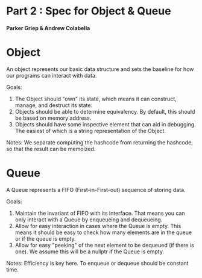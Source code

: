 # Part 2 : Spec for Object & Queue
#### Parker Griep & Andrew Colabella

# Object
An object represents our basic data structure and sets the baseline for
how our programs can interact with data.

Goals:
1. The Object should "own" its state, which means it can construct,
manage, and destruct its state.
2. Objects should be able to determine equivalency. By default, this
should be based on memory address.
3. Objects should have some inspective element that can aid in
debugging. The easiest of which is a string representation of the Object.

Notes:
We separate computing the hashcode from returning the hashcode, so that
the result can be memoized.

# Queue
A Queue represents a FIFO (First-in-First-out) sequence of storing data.

Goals:
1. Maintain the invariant of FIFO with its interface. That means you can
only interact with a Queue by enqueueing and dequeueing.
2. Allow for easy interaction in cases where the Queue is empty. This
means it should be easy to check how many elements are in the queue or
if the queue is empty.
3. Allow for easy "peeking" of the next element to be dequeued (if
there is one). We assume this will be a nullptr if the Queue is empty.

Notes:
Efficiency is key here. To enqueue or dequeue should be constant time.
